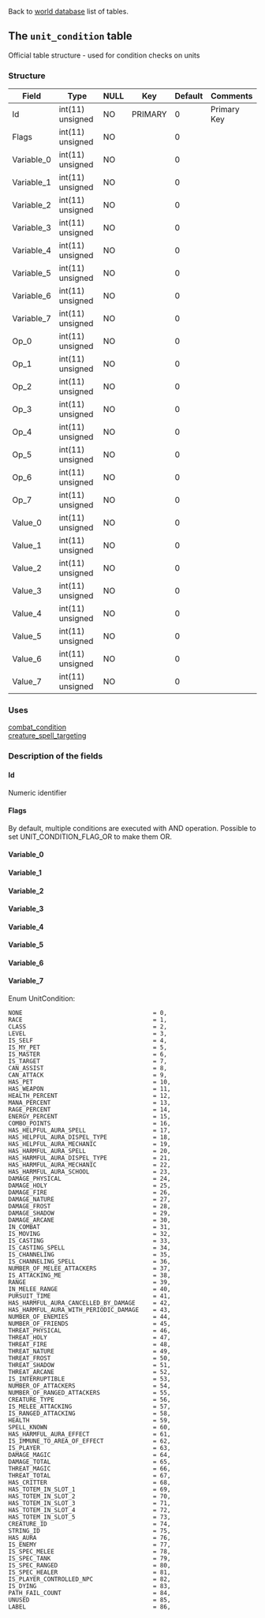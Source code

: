 Back to [world database](mangosdb_struct) list of tables.

## The `unit_condition` table

Official table structure - used for condition checks on units

### Structure

| Field                           | Type             | NULL | Key     | Default | Comments                    |
| ------------------------------- | ---------------- | ---- | ------- | ------- | --------------------------- |
| Id          | int(11) unsigned | NO   | PRIMARY | 0       | Primary Key |
| Flags       | int(11) unsigned | NO   |         | 0       |             |
| Variable_0  | int(11) unsigned | NO   |         | 0       |             |
| Variable_1  | int(11) unsigned | NO   |         | 0       |             |
| Variable_2  | int(11) unsigned | NO   |         | 0       |             |
| Variable_3  | int(11) unsigned | NO   |         | 0       |             |
| Variable_4  | int(11) unsigned | NO   |         | 0       |             |
| Variable_5  | int(11) unsigned | NO   |         | 0       |             |
| Variable_6  | int(11) unsigned | NO   |         | 0       |             |
| Variable_7  | int(11) unsigned | NO   |         | 0       |             |
| Op_0        | int(11) unsigned | NO   |         | 0       |             |
| Op_1        | int(11) unsigned | NO   |         | 0       |             |
| Op_2        | int(11) unsigned | NO   |         | 0       |             |
| Op_3        | int(11) unsigned | NO   |         | 0       |             |
| Op_4        | int(11) unsigned | NO   |         | 0       |             |
| Op_5        | int(11) unsigned | NO   |         | 0       |             |
| Op_6        | int(11) unsigned | NO   |         | 0       |             |
| Op_7        | int(11) unsigned | NO   |         | 0       |             |
| Value_0     | int(11) unsigned | NO   |         | 0       |             |
| Value_1     | int(11) unsigned | NO   |         | 0       |             |
| Value_2     | int(11) unsigned | NO   |         | 0       |             |
| Value_3     | int(11) unsigned | NO   |         | 0       |             |
| Value_4     | int(11) unsigned | NO   |         | 0       |             |
| Value_5     | int(11) unsigned | NO   |         | 0       |             |
| Value_6     | int(11) unsigned | NO   |         | 0       |             |
| Value_7     | int(11) unsigned | NO   |         | 0       |             |

### Uses

[combat_condition](combat_condition)  
[creature_spell_targeting](creature_spell_targeting)  

### Description of the fields

#### Id

Numeric identifier

#### Flags

By default, multiple conditions are executed with AND operation. Possible to set UNIT_CONDITION_FLAG_OR to make them OR.

#### Variable_0
#### Variable_1
#### Variable_2
#### Variable_3
#### Variable_4
#### Variable_5
#### Variable_6
#### Variable_7

Enum UnitCondition:

    NONE                                     = 0,
    RACE                                     = 1,
    CLASS                                    = 2,
    LEVEL                                    = 3,
    IS_SELF                                  = 4,
    IS_MY_PET                                = 5,
    IS_MASTER                                = 6,
    IS_TARGET                                = 7,
    CAN_ASSIST                               = 8,
    CAN_ATTACK                               = 9,
    HAS_PET                                  = 10,
    HAS_WEAPON                               = 11,
    HEALTH_PERCENT                           = 12,
    MANA_PERCENT                             = 13,
    RAGE_PERCENT                             = 14,
    ENERGY_PERCENT                           = 15,
    COMBO_POINTS                             = 16,
    HAS_HELPFUL_AURA_SPELL                   = 17,
    HAS_HELPFUL_AURA_DISPEL_TYPE             = 18,
    HAS_HELPFUL_AURA_MECHANIC                = 19,
    HAS_HARMFUL_AURA_SPELL                   = 20,
    HAS_HARMFUL_AURA_DISPEL_TYPE             = 21,
    HAS_HARMFUL_AURA_MECHANIC                = 22,
    HAS_HARMFUL_AURA_SCHOOL                  = 23,
    DAMAGE_PHYSICAL                          = 24,
    DAMAGE_HOLY                              = 25,
    DAMAGE_FIRE                              = 26,
    DAMAGE_NATURE                            = 27,
    DAMAGE_FROST                             = 28,
    DAMAGE_SHADOW                            = 29,
    DAMAGE_ARCANE                            = 30,
    IN_COMBAT                                = 31,
    IS_MOVING                                = 32,
    IS_CASTING                               = 33,
    IS_CASTING_SPELL                         = 34,
    IS_CHANNELING                            = 35,
    IS_CHANNELING_SPELL                      = 36,
    NUMBER_OF_MELEE_ATTACKERS                = 37,
    IS_ATTACKING_ME                          = 38,
    RANGE                                    = 39,
    IN_MELEE_RANGE                           = 40,
    PURSUIT_TIME                             = 41,
    HAS_HARMFUL_AURA_CANCELLED_BY_DAMAGE     = 42,
    HAS_HARMFUL_AURA_WITH_PERIODIC_DAMAGE    = 43,
    NUMBER_OF_ENEMIES                        = 44,
    NUMBER_OF_FRIENDS                        = 45,
    THREAT_PHYSICAL                          = 46,
    THREAT_HOLY                              = 47,
    THREAT_FIRE                              = 48,
    THREAT_NATURE                            = 49,
    THREAT_FROST                             = 50,
    THREAT_SHADOW                            = 51,
    THREAT_ARCANE                            = 52,
    IS_INTERRUPTIBLE                         = 53,
    NUMBER_OF_ATTACKERS                      = 54,
    NUMBER_OF_RANGED_ATTACKERS               = 55,
    CREATURE_TYPE                            = 56,
    IS_MELEE_ATTACKING                       = 57,
    IS_RANGED_ATTACKING                      = 58,
    HEALTH                                   = 59,
    SPELL_KNOWN                              = 60,
    HAS_HARMFUL_AURA_EFFECT                  = 61,
    IS_IMMUNE_TO_AREA_OF_EFFECT              = 62,
    IS_PLAYER                                = 63,
    DAMAGE_MAGIC                             = 64,
    DAMAGE_TOTAL                             = 65,
    THREAT_MAGIC                             = 66,
    THREAT_TOTAL                             = 67,
    HAS_CRITTER                              = 68,
    HAS_TOTEM_IN_SLOT_1                      = 69,
    HAS_TOTEM_IN_SLOT_2                      = 70,
    HAS_TOTEM_IN_SLOT_3                      = 71,
    HAS_TOTEM_IN_SLOT_4                      = 72,
    HAS_TOTEM_IN_SLOT_5                      = 73,
    CREATURE_ID                              = 74,
    STRING_ID                                = 75,
    HAS_AURA                                 = 76,
    IS_ENEMY                                 = 77,
    IS_SPEC_MELEE                            = 78,
    IS_SPEC_TANK                             = 79,
    IS_SPEC_RANGED                           = 80,
    IS_SPEC_HEALER                           = 81,
    IS_PLAYER_CONTROLLED_NPC                 = 82,
    IS_DYING                                 = 83,
    PATH_FAIL_COUNT                          = 84,
    UNUSED                                   = 85,
    LABEL                                    = 86,
